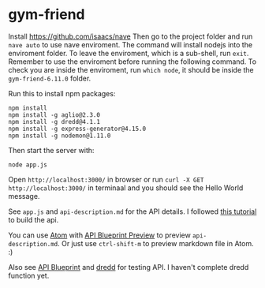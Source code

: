 # gym-friend
Install https://github.com/isaacs/nave
Then go to the project folder and run `nave auto` to use nave enviroment. The command will install nodejs into the enviroment folder. To leave the enviroment, which is a sub-shell, run `exit`. Remember to use the enviroment before running the following command. To check you are inside the enviroment, run `which node`, it should be inside the `gym-friend-6.11.0` folder.

Run this to install npm packages:
```
npm install
npm install -g aglio@2.3.0
npm install -g dredd@4.1.1
npm install -g express-generator@4.15.0
npm install -g nodemon@1.11.0
```

Then start the server with:
```
node app.js
```

Open `http://localhost:3000/` in browser or run `curl -X GET http://localhost:3000/` in terminaal and you should see the Hello World message.


See `app.js` and `api-description.md` for the API details. I followed [this tutorial](https://scotch.io/tutorials/authenticate-a-node-js-api-with-json-web-tokens) to build the api.

You can use [Atom](https://atom.io/) with [API Blueprint Preview](https://atom.io/packages/api-blueprint-preview) to preview `api-description.md`. Or just use `ctrl-shift-m` to preview markdown file in Atom. :)

Also see [API Blueprint](https://apiblueprint.org/) and [dredd](https://github.com/apiaryio/dredd) for testing API.
I haven't complete dredd function yet.
